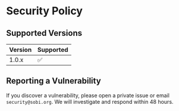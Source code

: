 # Security Policy

## Supported Versions
| Version | Supported          |
|---------|--------------------|
| 1.0.x   | ✅                 |

## Reporting a Vulnerability
If you discover a vulnerability, please open a private issue or email `security@sobi.org`. We will investigate and respond within 48 hours.
